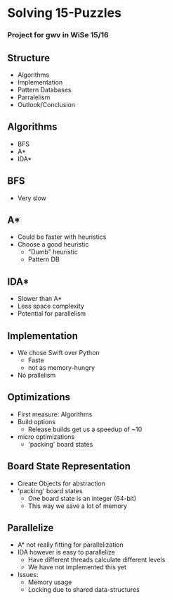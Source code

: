 # Solving 15-Puzzles
### Project for gwv in WiSe 15/16



## Structure
* Algorithms
* Implementation
* Pattern Databases
* Parralelism
* Outlook/Conclusion



## Algorithms
* BFS
* A*
* IDA*


## BFS
* Very slow


##  A*
* Could be faster with heuristics
* Choose a good heuristic
  * "Dumb" heuristic
  * Pattern DB


## IDA*
* Slower than A*
* Less space complexity
* Potential for parallelism



## Implementation
* We chose Swift over Python
  * Faste
  * not as memory-hungry
* No prallelism



## Optimizations
* First measure: Algorithms
* Build options
  * Release builds get us a speedup of ~10
* micro optimizations
  * 'packing' board states


## Board State Representation
* Create Objects for abstraction
* 'packing' board states
  * One board state is an integer (64-bit)
  * This way we save a lot of memory



## Parallelize
* A* not really fitting for parallelization
* IDA however is easy to parallelize
  * Have different threads calculate different levels
  * We have not implemented this yet
* Issues:
  * Memory usage
  * Locking due to shared data-structures

